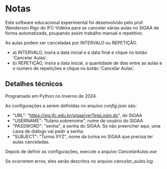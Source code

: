 # Notas

Este software educacional experimental  foi desenvolvido pelo prof. Wanderson Rigo do IFC-Videira para se cancelar várias aulas no SIGAA de forma automatizada, poupando assim trabalho manual e repetitivo.

As aulas podem ser canceladas por INTERVALO ou REPETIÇÃO.
- a) INTERVALO, insira a data inicial e a data final e clique no botão 'Cancelar Aulas'.
- b) REPETIÇÃO, insira a data inicial, a quantidade de dias entre as aulas e o número de repetições e clique no botão 'Cancelar Aulas'.


## Detalhes técnicos

Programado em Python no Inverno de 2024.

As configurações a serem definidas no arquivo *config.json* são:

- "URL": "https://sig.ifc.edu.br/sigaa/verTelaLogin.do", do SIGAA
- "USERNAME": "fulano.sobrenome", nome de usuário do SIGAA
- "PASSWORD": "senha", a senha do SIGAA. Se não preencher aqui, uma caixa de diálogo vai pedir a senha.
- "SUBJECT": "Turma XYZ", nome da turma no SIGAA que precisa ter aulas canceladas.

Depois de definir as configurações, execute o arquivo *CancelarAulas.exe*

Se ocorrerem erros, eles serão descritos no arquivo *cancelar_aulas.log*